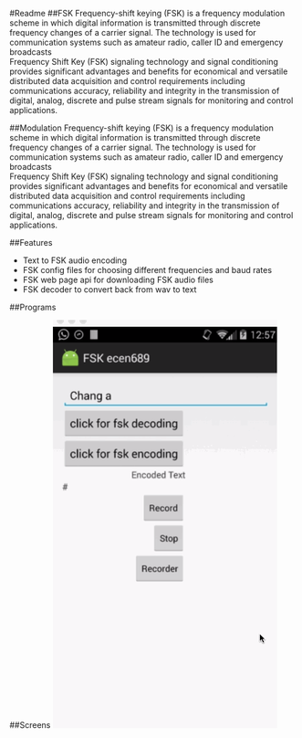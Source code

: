 #Readme
##FSK
Frequency-shift keying (FSK) is a frequency modulation scheme in which digital information is transmitted through discrete frequency changes of a carrier signal. The technology is used for communication systems such as amateur radio, caller ID and emergency broadcasts <br>
Frequency Shift Key (FSK) signaling technology and signal conditioning provides significant advantages and benefits for economical and versatile distributed data acquisition and control requirements including communications accuracy, reliability and integrity in the transmission of digital, analog, discrete and pulse stream signals for monitoring and control applications. 


##Modulation
Frequency-shift keying (FSK) is a frequency modulation scheme in which digital information is transmitted through discrete frequency changes of a carrier signal. The technology is used for communication systems such as amateur radio, caller ID and emergency broadcasts <br>
Frequency Shift Key (FSK) signaling technology and signal conditioning provides significant advantages and benefits for economical and versatile distributed data acquisition and control requirements including communications accuracy, reliability and integrity in the transmission of digital, analog, discrete and pulse stream signals for monitoring and control applications. 

##Features
* Text to FSK audio encoding 
* FSK config files for choosing different frequencies and baud rates
* FSK web page api for downloading FSK audio files
* FSK decoder to convert back from wav to text


##Programs


##Screens
![Video Walkthrough](ytube.gif)
